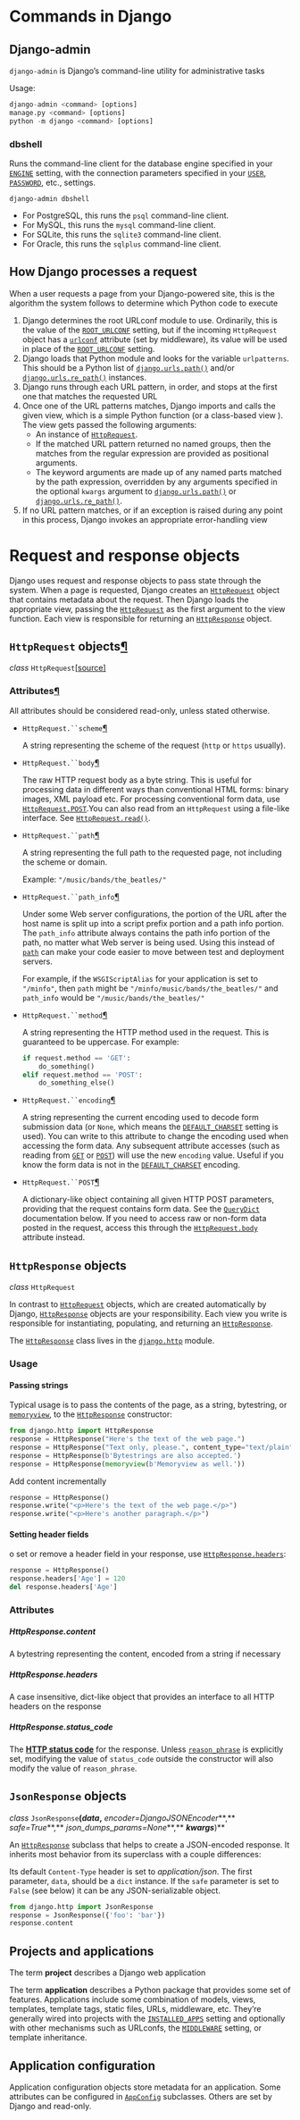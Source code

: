 # Commands in Django

## Django-admin

`django-admin` is Django’s command-line utility for administrative tasks

Usage:

```python
django-admin <command> [options]
manage.py <command> [options]
python -m django <command> [options]
```

### dbshell

Runs the command-line client for the database engine specified in your [`ENGINE`](https://docs.djangoproject.com/en/2.0/ref/settings/#std:setting-DATABASE-ENGINE) setting, with the connection parameters specified in your [`USER`](https://docs.djangoproject.com/en/2.0/ref/settings/#std:setting-USER), [`PASSWORD`](https://docs.djangoproject.com/en/2.0/ref/settings/#std:setting-PASSWORD), etc., settings.

```shell
django-admin dbshell
```

- For PostgreSQL, this runs the `psql` command-line client.
- For MySQL, this runs the `mysql` command-line client.
- For SQLite, this runs the `sqlite3` command-line client.
- For Oracle, this runs the `sqlplus` command-line client.

## How Django processes a request

When a user requests a page from your Django-powered site, this is the algorithm the system follows to determine which Python code to execute

1. Django determines the root URLconf module to use. Ordinarily, this is the value of the [`ROOT_URLCONF`](https://docs.djangoproject.com/en/2.0/ref/settings/#std:setting-ROOT_URLCONF) setting, but if the incoming `HttpRequest` object has a [`urlconf`](https://docs.djangoproject.com/en/2.0/ref/request-response/#django.http.HttpRequest.urlconf) attribute (set by middleware), its value will be used in place of the [`ROOT_URLCONF`](https://docs.djangoproject.com/en/2.0/ref/settings/#std:setting-ROOT_URLCONF) setting.
2. Django loads that Python module and looks for the variable `urlpatterns`. This should be a Python list of [`django.urls.path()`](https://docs.djangoproject.com/en/2.0/ref/urls/#django.urls.path) and/or [`django.urls.re_path()`](https://docs.djangoproject.com/en/2.0/ref/urls/#django.urls.re_path) instances.
3. Django runs through each URL pattern, in order, and stops at the first one that matches the requested URL
4. Once one of the URL patterns matches, Django imports and calls the given view, which is a simple Python function (or a class-based view ). The view gets passed the following arguments:
   - An instance of [`HttpRequest`](https://docs.djangoproject.com/en/2.0/ref/request-response/#django.http.HttpRequest).
   - If the matched URL pattern returned no named groups, then the matches from the regular expression are provided as positional arguments.
   - The keyword arguments are made up of any named parts matched by the path expression, overridden by any arguments specified in the optional `kwargs` argument to [`django.urls.path()`](https://docs.djangoproject.com/en/2.0/ref/urls/#django.urls.path) or [`django.urls.re_path()`](https://docs.djangoproject.com/en/2.0/ref/urls/#django.urls.re_path).
5. If no URL pattern matches, or if an exception is raised during any point in this process, Django invokes an appropriate error-handling view

# Request and response objects

Django uses request and response objects to pass state through the system. When a page is requested, Django creates an [`HttpRequest`](https://docs.djangoproject.com/en/2.0/ref/request-response/#django.http.HttpRequest) object that contains metadata about the request. Then Django loads the appropriate view, passing the [`HttpRequest`](https://docs.djangoproject.com/en/2.0/ref/request-response/#django.http.HttpRequest) as the first argument to the view function. Each view is responsible for returning an [`HttpResponse`](https://docs.djangoproject.com/en/2.0/ref/request-response/#django.http.HttpResponse) object.

## `HttpRequest` objects[¶](https://docs.djangoproject.com/en/2.0/ref/request-response/#httprequest-objects)

*class* `HttpRequest`[[source\]](https://docs.djangoproject.com/en/2.0/_modules/django/http/request/#HttpRequest)

### Attributes[¶](https://docs.djangoproject.com/en/2.0/ref/request-response/#attributes)

All attributes should be considered read-only, unless stated otherwise.

- `HttpRequest.``scheme`[¶](https://docs.djangoproject.com/en/2.0/ref/request-response/#django.http.HttpRequest.scheme)

  A string representing the scheme of the request (`http` or `https` usually).

- `HttpRequest.``body`[¶](https://docs.djangoproject.com/en/2.0/ref/request-response/#django.http.HttpRequest.body)

  The raw HTTP request body as a byte string. This is useful for processing data in different ways than conventional HTML forms: binary images, XML payload etc. For processing conventional form data, use [`HttpRequest.POST`](https://docs.djangoproject.com/en/2.0/ref/request-response/#django.http.HttpRequest.POST).You can also read from an `HttpRequest` using a file-like interface. See [`HttpRequest.read()`](https://docs.djangoproject.com/en/2.0/ref/request-response/#django.http.HttpRequest.read).

- `HttpRequest.``path`[¶](https://docs.djangoproject.com/en/2.0/ref/request-response/#django.http.HttpRequest.path)

  A string representing the full path to the requested page, not including the scheme or domain.

  Example: `"/music/bands/the_beatles/"`

- `HttpRequest.``path_info`[¶](https://docs.djangoproject.com/en/2.0/ref/request-response/#django.http.HttpRequest.path_info)

  Under some Web server configurations, the portion of the URL after the host name is split up into a script prefix portion and a path info portion. The `path_info` attribute always contains the path info portion of the path, no matter what Web server is being used. Using this instead of [`path`](https://docs.djangoproject.com/en/2.0/ref/request-response/#django.http.HttpRequest.path) can make your code easier to move between test and deployment servers.

  For example, if the `WSGIScriptAlias` for your application is set to `"/minfo"`, then `path` might be `"/minfo/music/bands/the_beatles/"` and `path_info` would be `"/music/bands/the_beatles/"`

- `HttpRequest.``method`[¶](https://docs.djangoproject.com/en/2.0/ref/request-response/#django.http.HttpRequest.method)

  A string representing the HTTP method used in the request. This is guaranteed to be uppercase. For example:

  ```python
  if request.method == 'GET':
      do_something()
  elif request.method == 'POST':
      do_something_else()
  ```

- `HttpRequest.``encoding`[¶](https://docs.djangoproject.com/en/2.0/ref/request-response/#django.http.HttpRequest.encoding)

  A string representing the current encoding used to decode form submission data (or `None`, which means the [`DEFAULT_CHARSET`](https://docs.djangoproject.com/en/2.0/ref/settings/#std:setting-DEFAULT_CHARSET) setting is used). You can write to this attribute to change the encoding used when accessing the form data. Any subsequent attribute accesses (such as reading from [`GET`](https://docs.djangoproject.com/en/2.0/ref/request-response/#django.http.HttpRequest.GET) or [`POST`](https://docs.djangoproject.com/en/2.0/ref/request-response/#django.http.HttpRequest.POST)) will use the new `encoding` value. Useful if you know the form data is not in the [`DEFAULT_CHARSET`](https://docs.djangoproject.com/en/2.0/ref/settings/#std:setting-DEFAULT_CHARSET) encoding.

- `HttpRequest.``POST`[¶](https://docs.djangoproject.com/en/2.0/ref/request-response/#django.http.HttpRequest.POST)

  A dictionary-like object containing all given HTTP POST parameters, providing that the request contains form data. See the [`QueryDict`](https://docs.djangoproject.com/en/2.0/ref/request-response/#django.http.QueryDict) documentation below. If you need to access raw or non-form data posted in the request, access this through the [`HttpRequest.body`](https://docs.djangoproject.com/en/2.0/ref/request-response/#django.http.HttpRequest.body) attribute instead.

## `HttpResponse` objects

*class* `HttpRequest`

In contrast to [`HttpRequest`](https://docs.djangoproject.com/en/4.1/ref/request-response/#django.http.HttpRequest) objects, which are created automatically by Django, [`HttpResponse`](https://docs.djangoproject.com/en/4.1/ref/request-response/#django.http.HttpResponse) objects are your responsibility. Each view you write is responsible for instantiating, populating, and returning an [`HttpResponse`](https://docs.djangoproject.com/en/4.1/ref/request-response/#django.http.HttpResponse).

The [`HttpResponse`](https://docs.djangoproject.com/en/4.1/ref/request-response/#django.http.HttpResponse) class lives in the [`django.http`](https://docs.djangoproject.com/en/4.1/ref/request-response/#module-django.http) module.

### Usage

#### Passing strings

Typical usage is to pass the contents of the page, as a string, bytestring, or [`memoryview`](https://docs.python.org/3/library/stdtypes.html#memoryview), to the [`HttpResponse`](https://docs.djangoproject.com/en/4.1/ref/request-response/#django.http.HttpResponse) constructor:

```python
from django.http import HttpResponse
response = HttpResponse("Here's the text of the web page.")
response = HttpResponse("Text only, please.", content_type="text/plain")
response = HttpResponse(b'Bytestrings are also accepted.')
response = HttpResponse(memoryview(b'Memoryview as well.'))
```

Add content incrementally

```python
response = HttpResponse()
response.write("<p>Here's the text of the web page.</p>")
response.write("<p>Here's another paragraph.</p>")
```

#### Setting header fields

o set or remove a header field in your response, use [`HttpResponse.headers`](https://docs.djangoproject.com/en/4.1/ref/request-response/#django.http.HttpResponse.headers):

```python
response = HttpResponse()
response.headers['Age'] = 120
del response.headers['Age']
```

### Attributes

##### HttpResponse.content

A bytestring representing the content, encoded from a string if necessary

##### HttpResponse.headers

A  case insensitive, dict-like object that provides an interface to all HTTP headers on the response

##### HttpResponse.status_code

The [**HTTP status code**](https://datatracker.ietf.org/doc/html/rfc7231.html#section-6) for the response. Unless [`reason_phrase`](https://docs.djangoproject.com/en/4.1/ref/request-response/#django.http.HttpResponse.reason_phrase) is explicitly set, modifying the value of `status_code` outside the constructor will also modify the value of `reason_phrase`.

## `JsonResponse` objects

*class* `JsonResponse`**(***data***,** *encoder=DjangoJSONEncoder***,** *safe=True***,** *json_dumps_params=None***,** ***kwargs***)**

An [`HttpResponse`](https://docs.djangoproject.com/en/4.1/ref/request-response/#django.http.HttpResponse) subclass that helps to create a JSON-encoded response. It inherits most behavior from its superclass with a couple differences:

Its default `Content-Type` header is set to *application/json*. The first parameter, `data`, should be a `dict` instance. If the `safe` parameter is set to `False` (see below) it can be any JSON-serializable object.

```python
from django.http import JsonResponse
response = JsonResponse({'foo': 'bar'})
response.content
```

## Projects and applications

The term **project** describes a Django web application

The term **application** describes a Python package that provides some set of features. Applications include some combination of models, views, templates, template tags, static files, URLs, middleware, etc. They’re generally wired into projects with the [`INSTALLED_APPS`](https://docs.djangoproject.com/en/2.0/ref/settings/#std:setting-INSTALLED_APPS) setting and optionally with other mechanisms such as URLconfs, the [`MIDDLEWARE`](https://docs.djangoproject.com/en/2.0/ref/settings/#std:setting-MIDDLEWARE) setting, or template inheritance.

## Application configuration

Application configuration objects store metadata for an application. Some attributes can be configured in [`AppConfig`](https://docs.djangoproject.com/en/2.0/ref/applications/#django.apps.AppConfig) subclasses. Others are set by Django and read-only.







